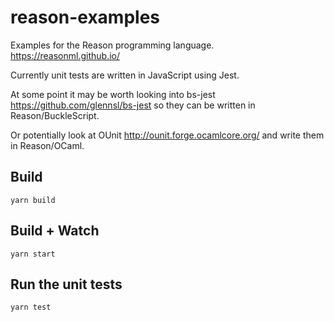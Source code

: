 # reason-examples

Examples for the Reason programming language. https://reasonml.github.io/

Currently unit tests are written in JavaScript using Jest.

At some point it may be worth looking into bs-jest https://github.com/glennsl/bs-jest so they can be written in Reason/BuckleScript.

Or potentially look at OUnit http://ounit.forge.ocamlcore.org/ and write them in Reason/OCaml.


## Build
```
yarn build
```

## Build + Watch

```
yarn start
```

## Run the unit tests
```
yarn test
```
